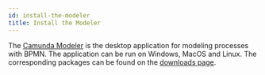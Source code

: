 ```yaml
---
id: install-the-modeler
title: Install the Modeler
---
```


The [Camunda Modeler](https://github.com/camunda/camunda-modeler) is the desktop application for modeling processes with BPMN. The application can be run on Windows, MacOS and Linux. The corresponding packages can be found on the [downloads page](https://camunda.com/download/modeler/).
